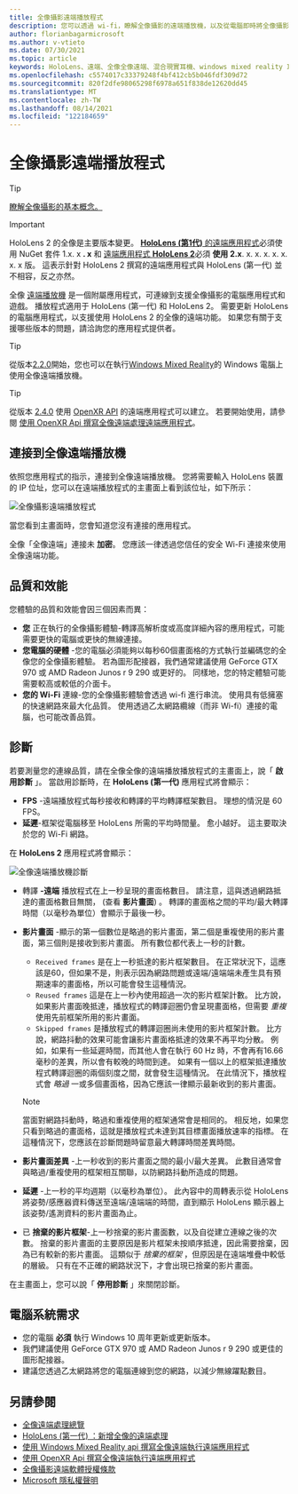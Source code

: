 ```yaml
---
title: 全像攝影遠端播放程式
description: 您可以透過 wi-fi，瞭解全像攝影的遠端播放機，以及從電腦即時將全像攝影內容串流至您的 HoloLens。
author: florianbagarmicrosoft
ms.author: v-vtieto
ms.date: 07/30/2021
ms.topic: article
keywords: HoloLens、遠端、全像全像遠端、混合現實耳機、windows mixed reality 耳機、虛擬實境耳機、診斷、效能
ms.openlocfilehash: c5574017c33379248f4bf412cb5b046fdf309d72
ms.sourcegitcommit: 820f2dfe98065298f6978a651f838de12620dd45
ms.translationtype: MT
ms.contentlocale: zh-TW
ms.lasthandoff: 08/14/2021
ms.locfileid: "122184659"
---
```

# <a name="holographic-remoting-player"></a>全像攝影遠端播放程式

>[!TIP]
>[瞭解全像攝影的基本概念。](holographic-remoting-overview.md)

>[!IMPORTANT]
>HoloLens 2 的全像是主要版本變更。 [ **HoloLens (第1代)** 的遠端應用程式](add-holographic-remoting.md)必須使用 NuGet 套件 1.x. x **. x** 和 [遠端應用程式 **HoloLens 2**](holographic-remoting-create-remote-wmr.md)必須 **使用 2.x**. x. x. x. x. x. x. x 版。 這表示針對 HoloLens 2 撰寫的遠端應用程式與 HoloLens (第一代) 並不相容，反之亦然。

全像 [遠端播放機](https://www.microsoft.com/p/holographic-remoting-player/9nblggh4sv40) 是一個附屬應用程式，可連線到支援全像攝影的電腦應用程式和遊戲。 播放程式適用于 HoloLens (第一代) 和 HoloLens 2。  需要更新 HoloLens 的電腦應用程式，以支援使用 HoloLens 2 的全像的遠端功能。 如果您有關于支援哪些版本的問題，請洽詢您的應用程式提供者。

>[!TIP]
>從版本[2.2.0](holographic-remoting-version-history.md#v2.2.0)開始，您也可以在執行[Windows Mixed Reality](../../discover/navigating-the-windows-mixed-reality-home.md)的 Windows 電腦上使用全像遠端播放機。

>[!TIP]
>從版本 [2.4.0](holographic-remoting-version-history.md#v2.4.0) 使用 [OpenXR API](../native/openxr.md) 的遠端應用程式可以建立。 若要開始使用，請參閱 [使用 OpenXR Api 撰寫全像遠端處理遠端應用程式](holographic-remoting-create-remote-openxr.md)。

## <a name="connecting-to-the-holographic-remoting-player"></a>連接到全像遠端播放機

依照您應用程式的指示，連接到全像遠端播放機。 您將需要輸入 HoloLens 裝置的 IP 位址，您可以在遠端播放程式的主畫面上看到該位址，如下所示：

![全像攝影遠端播放程式](images/holographicremotingplayer.png)

當您看到主畫面時，您會知道您沒有連接的應用程式。

全像「全像遠端」連接未 **加密**。 您應該一律透過您信任的安全 Wi-Fi 連接來使用全像遠端功能。

## <a name="quality-and-performance"></a>品質和效能

您體驗的品質和效能會因三個因素而異：
* **您** 正在執行的全像攝影體驗-轉譯高解析度或高度詳細內容的應用程式，可能需要更快的電腦或更快的無線連接。
* **您電腦的硬體** -您的電腦必須能夠以每秒60個畫面格的方式執行並編碼您的全像您的全像攝影體驗。 若為圖形配接器，我們通常建議使用 GeForce GTX 970 或 AMD Radeon Junos r 9 290 或更好的。 同樣地，您的特定體驗可能需要較高或較低的介面卡。
* **您的 Wi-Fi** 連線-您的全像攝影體驗會透過 wi-fi 進行串流。 使用具有低擁塞的快速網路來最大化品質。 使用透過乙太網路纜線（而非 Wi-fi）連接的電腦，也可能改善品質。

## <a name="diagnostics"></a>診斷

若要測量您的連線品質，請在全像全像的遠端播放播放程式的主畫面上，說「 **啟用診斷** 」。 當啟用診斷時，在 **HoloLens (第一代)** 應用程式將會顯示：

* **FPS** -遠端播放程式每秒接收和轉譯的平均轉譯框架數目。 理想的情況是 60 FPS。
* **延遲**-框架從電腦移至 HoloLens 所需的平均時間量。 愈小越好。 這主要取決於您的 Wi-Fi 網路。

在 **HoloLens 2** 應用程式將會顯示：

![全像遠端播放機診斷](images/holographicremotingplayer-diag.png)

* 轉譯 **-遠端** 播放程式在上一秒呈現的畫面格數目。 請注意，這與透過網路抵達的畫面格數目無關， (查看 **影片畫面**) 。 轉譯的畫面格之間的平均/最大轉譯時間（以毫秒為單位）會顯示于最後一秒。

* **影片畫面** -顯示的第一個數位是略過的影片畫面，第二個是重複使用的影片畫面，第三個則是接收到影片畫面。 所有數位都代表上一秒的計數。
    * ```Received frames``` 是在上一秒抵達的影片框架數目。 在正常狀況下，這應該是60，但如果不是，則表示因為網路問題或遠端/遠端端未產生具有預期速率的畫面格，所以可能會發生這種情況。
    * ```Reused frames``` 這是在上一秒內使用超過一次的影片框架計數。 比方說，如果影片畫面晚抵達，播放程式的轉譯迴圈仍會呈現畫面格，但需要 *重複* 使用先前框架所用的影片畫面。
    * ```Skipped frames``` 是播放程式的轉譯迴圈尚未使用的影片框架計數。 比方說，網路抖動的效果可能會讓影片畫面格抵達的效果不再平均分散。 例如，如果有一些延遲時間，而其他人會在執行 60 Hz 時，不會再有16.66 毫秒的差異，所以會有較晚的時間到達。 如果有一個以上的框架抵達播放程式轉譯迴圈的兩個刻度之間，就會發生這種情況。 在此情況下，播放程式會 *略過* 一或多個畫面格，因為它應該一律顯示最新收到的影片畫面。

    >[!NOTE]
    >當面對網路抖動時，略過和重複使用的框架通常會是相同的。 相反地，如果您只看到略過的畫面格，這就是播放程式未達到其目標畫面播放速率的指標。 在這種情況下，您應該在診斷問題時留意最大轉譯時間差異時間。

* **影片畫面差異** -上一秒收到的影片畫面之間的最小/最大差異。 此數目通常會與略過/重複使用的框架相互關聯，以防網路抖動所造成的問題。
* **延遲** -上一秒的平均週期（以毫秒為單位）。 此內容中的周轉表示從 HoloLens 將姿勢/感應器資料傳送至遠端/遠端端的時間，直到顯示 HoloLens 顯示器上該姿勢/遙測資料的影片畫面為止。
* 已 **捨棄的影片框架**-上一秒捨棄的影片畫面數，以及自從建立連線之後的次數。 捨棄的影片畫面的主要原因是影片框架未按順序抵達，因此需要捨棄，因為已有較新的影片畫面。 這類似于 *捨棄的框架* ，但原因是在遠端堆疊中較低的層級。 只有在不正確的網路狀況下，才會出現已捨棄的影片畫面。

在主畫面上，您可以說「 **停用診斷** 」來關閉診斷。

## <a name="pc-system-requirements"></a>電腦系統需求
* 您的電腦 **必須** 執行 Windows 10 周年更新或更新版本。
* 我們建議使用 GeForce GTX 970 或 AMD Radeon Junos r 9 290 或更佳的圖形配接器。
* 建議您透過乙太網路將您的電腦連線到您的網路，以減少無線躍點數目。

## <a name="see-also"></a>另請參閱
* [全像遠端處理總覽](holographic-remoting-overview.md)
* [HoloLens (第一代) ：新增全像的遠端處理](add-holographic-remoting.md)
* [使用 Windows Mixed Reality api 撰寫全像遠端執行遠端應用程式](holographic-remoting-create-remote-wmr.md)
* [使用 OpenXR Api 撰寫全像遠端執行遠端應用程式](holographic-remoting-create-remote-openxr.md)
* [全像攝影遠端軟體授權條款](/legal/mixed-reality/microsoft-holographic-remoting-software-license-terms)
* [Microsoft 隱私權聲明](https://go.microsoft.com/fwlink/?LinkId=521839)